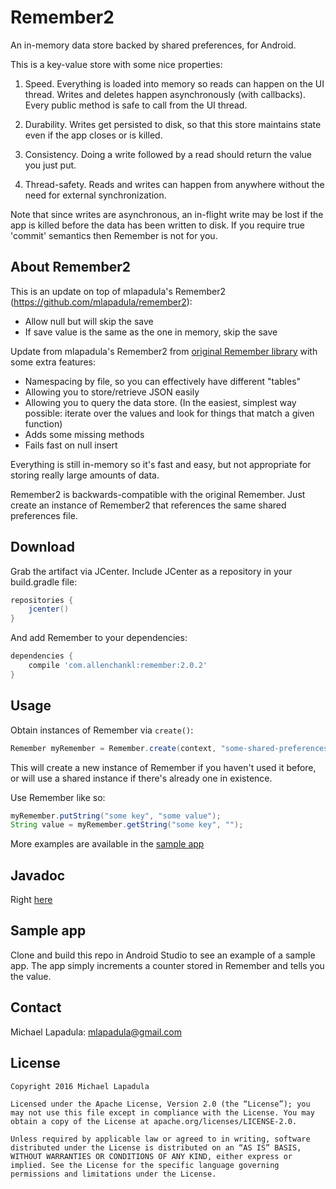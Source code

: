 # Remember2

An in-memory data store backed by shared preferences, for Android.

This is a key-value store with some nice properties:

1. Speed. Everything is loaded into memory so reads can happen on the UI thread. Writes and deletes happen asynchronously (with callbacks). Every public method is safe to call from the UI thread.

2. Durability. Writes get persisted to disk, so that this store maintains state even if the app closes or is killed.

3. Consistency. Doing a write followed by a read should return the value you just put.

4. Thread-safety. Reads and writes can happen from anywhere without the need for external synchronization.

Note that since writes are asynchronous, an in-flight write may be lost if the app is killed before the data has been written to disk. If you require true 'commit' semantics then Remember is not for you.

## About Remember2

This is an update on top of mlapadula's Remember2 (https://github.com/mlapadula/remember2):

* Allow null but will skip the save
* If save value is the same as the one in memory, skip the save

Update from mlapadula's Remember2 from [original Remember library](https://github.com/tumblr/remember) with some extra features:
* Namespacing by file, so you can effectively have different "tables"
* Allowing you to store/retrieve JSON easily
* Allowing you to query the data store. (In the easiest, simplest way possible: iterate over the values and look for things that match a given function)
* Adds some missing methods
* Fails fast on null insert

Everything is still in-memory so it's fast and easy, but not appropriate for storing really large amounts of data.

Remember2 is backwards-compatible with the original Remember. Just create an instance of Remember2 that references the same shared preferences file.

## Download

Grab the artifact via JCenter. Include JCenter as a repository in your build.gradle file:

```groovy
repositories {
    jcenter()
}
```

And add Remember to your dependencies:

```groovy
dependencies {
    compile 'com.allenchankl:remember:2.0.2'
}
```

## Usage

Obtain instances of Remember via `create()`:

```java
Remember myRemember = Remember.create(context, "some-shared-preferences-name");
```

This will create a new instance of Remember if you haven't used it before, or will use a shared instance if there's already one in existence.

Use Remember like so:

```java
myRemember.putString("some key", "some value");
String value = myRemember.getString("some key", "");
```

More examples are available in the [sample app](https://github.com/mlapadula/remember2/blob/master/sample-app/src/main/java/com/mlapadula/remembersample/RememberSample.java#L56)

## Javadoc

Right [here](https://cdn.rawgit.com/mlapadula/remember2/master/doc/index.html)

## Sample app
Clone and build this repo in Android Studio to see an example of a sample app. The app simply increments a counter stored in Remember and tells you the value.

## Contact

Michael Lapadula: mlapadula@gmail.com

## License

```
Copyright 2016 Michael Lapadula

Licensed under the Apache License, Version 2.0 (the “License”); you may not use this file except in compliance with the License. You may obtain a copy of the License at apache.org/licenses/LICENSE-2.0.

Unless required by applicable law or agreed to in writing, software distributed under the License is distributed on an “AS IS” BASIS, WITHOUT WARRANTIES OR CONDITIONS OF ANY KIND, either express or implied. See the License for the specific language governing permissions and limitations under the License.
```
